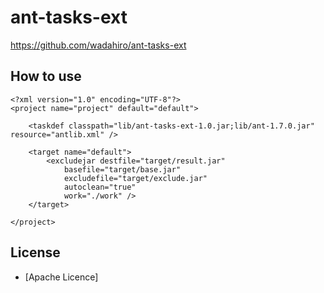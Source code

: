ant-tasks-ext
========================
https://github.com/wadahiro/ant-tasks-ext

How to use
-------------------

```
<?xml version="1.0" encoding="UTF-8"?>
<project name="project" default="default">

    <taskdef classpath="lib/ant-tasks-ext-1.0.jar;lib/ant-1.7.0.jar" resource="antlib.xml" />

    <target name="default">
        <excludejar destfile="target/result.jar"
            basefile="target/base.jar"
            excludefile="target/exclude.jar"
            autoclean="true"
            work="./work" />
    </target>
    
</project>
```

License
-------
* [Apache Licence]